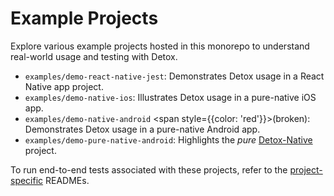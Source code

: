 # Example Projects

Explore various example projects hosted in this monorepo to understand real-world usage and testing with Detox.

- `examples/demo-react-native-jest`: Demonstrates Detox usage in a React Native app project.
- `examples/demo-native-ios`: Illustrates Detox usage in a pure-native iOS app.
- `examples/demo-native-android` <span style={{color: 'red'}}>(broken)</span>: Demonstrates Detox usage in a pure-native Android app.
- `examples/demo-pure-native-android`: Highlights the _pure_ [Detox-Native](https://github.com/wix/Detox/tree/master/detox-native/README.md) project.

To run end-to-end tests associated with these projects, refer to the [project-specific](https://github.com/wix/Detox/tree/master/examples) READMEs.
